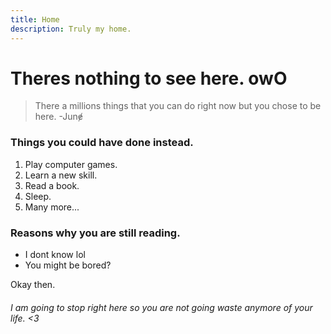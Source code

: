 ```yaml
---
title: Home
description: Truly my home.
---
```

# Theres nothing to see here. owO
 > There a millions things that you can do right now but you chose to be here.
 > -Junɇ

### Things you could have done instead.
1. Play computer games.
2. Learn a new skill.
3. Read a book.
4. Sleep.
5. Many more...

### Reasons why you are still reading.
- I dont know lol
- You might be bored?

Okay then.

###### I am going to stop right here so you are not going waste anymore of your life. <3